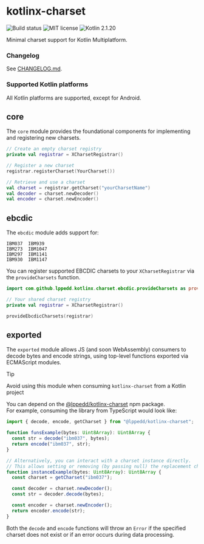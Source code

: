 # kotlinx-charset

![Build status](https://github.com/lppedd/kotlinx-charset/workflows/Build/badge.svg)
![MIT license](https://img.shields.io/github/license/lppedd/kotlinx-charset)
![Kotlin 2.1.20](https://img.shields.io/badge/kotlin-2.1.20-blue.svg?logo=kotlin)

Minimal charset support for Kotlin Multiplatform.

### Changelog

See [CHANGELOG.md](./CHANGELOG.md).

### Supported Kotlin platforms

All Kotlin platforms are supported, except for Android.

## core

The `core` module provides the foundational components for implementing
and registering new charsets.

```kotlin
// Create an empty charset registry
private val registrar = XCharsetRegistrar()

// Register a new charset
registrar.registerCharset(YourCharset())

// Retrieve and use a charset
val charset = registrar.getCharset("yourCharsetName")
val decoder = charset.newDecoder()
val encoder = charset.newEncoder()
```

## ebcdic

The `ebcdic` module adds support for:

```text
IBM037  IBM939
IBM273  IBM1047
IBM297  IBM1141
IBM930  IBM1147
```

You can register supported EBCDIC charsets to your `XCharsetRegistrar`
via the `provideCharsets` function.

```kotlin
import com.github.lppedd.kotlinx.charset.ebcdic.provideCharsets as provideEbcdicCharsets

// Your shared charset registry
private val registrar = XCharsetRegistrar()

provideEbcdicCharsets(registrar)
```

## exported

The `exported` module allows JS (and soon WebAssembly) consumers to decode bytes
and encode strings, using top-level functions exported via ECMAScript modules.

> [!TIP]
> Avoid using this module when consuming `kotlinx-charset` from a Kotlin project

You can depend on the [@lppedd/kotlinx-charset][1] npm package.  
For example, consuming the library from TypeScript would look like:

```ts
import { decode, encode, getCharset } from "@lppedd/kotlinx-charset";

function funsExample(bytes: Uint8Array): Uint8Array {
  const str = decode("ibm037", bytes);
  return encode("ibm037", str);
}

// Alternatively, you can interact with a charset instance directly.
// This allows setting or removing (by passing null) the replacement character.
function instanceExample(bytes: Uint8Array): Uint8Array {
  const charset = getCharset("ibm037");

  const decoder = charset.newDecoder();
  const str = decoder.decode(bytes);

  const encoder = charset.newEncoder();
  return encoder.encode(str);
}
```

Both the `decode` and `encode` functions will throw an `Error`
if the specified charset does not exist or if an error occurs
during data processing.

[1]: https://www.npmjs.com/package/@lppedd/kotlinx-charset
